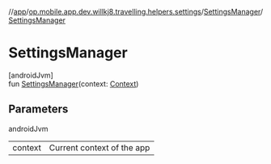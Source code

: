 //[app](../../../index.md)/[op.mobile.app.dev.willkj8.travelling.helpers.settings](../index.md)/[SettingsManager](index.md)/[SettingsManager](-settings-manager.md)

# SettingsManager

[androidJvm]\
fun [SettingsManager](-settings-manager.md)(context: [Context](https://developer.android.com/reference/kotlin/android/content/Context.html))

## Parameters

androidJvm

| | |
|---|---|
| context | Current context of the app |
